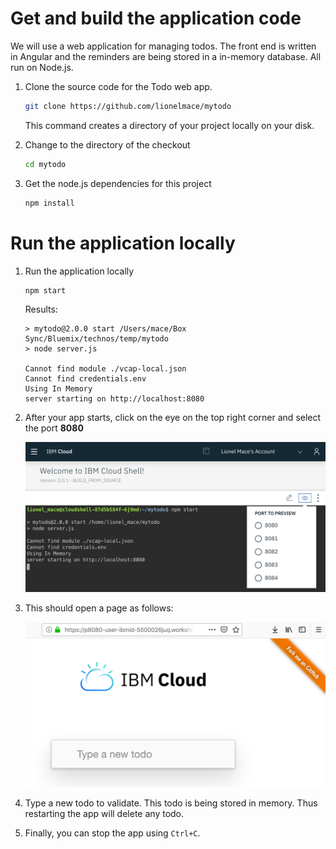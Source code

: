 # Get and build the application code

We will use a web application for managing todos. The front end is written in Angular and the reminders are being stored in a in-memory database. All run on Node.js.

1. Clone the source code for the Todo web app.
    ```sh
    git clone https://github.com/lionelmace/mytodo
    ```
    This command creates a directory of your project locally on your disk.

1. Change to the directory of the checkout
    ```sh
    cd mytodo
    ```

1. Get the node.js dependencies for this project
    ```sh
    npm install
    ```

# Run the application locally

1. Run the application locally
    ```sh
    npm start
    ```
    Results:
    ```
    > mytodo@2.0.0 start /Users/mace/Box Sync/Bluemix/technos/temp/mytodo
    > node server.js

    Cannot find module ./vcap-local.json
    Cannot find credentials.env
    Using In Memory
    server starting on http://localhost:8080
    ```

1. After your app starts, click on the eye on the top right corner and select the port **8080** 

    ![](images/app-launch-port.png)


1. This should open a page as follows:

    ![](images/app-running-locally.png)

1. Type a new todo to validate. This todo is being stored in memory. Thus restarting the app will delete any todo.

1. Finally, you can stop the app using `Ctrl+C`.